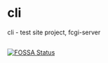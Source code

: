 # cli

cli - test site project, fcgi-server

##

[![FOSSA Status](https://app.fossa.com/api/projects/git%2Bgithub.com%2Fi-zemlya%2Fcli.svg?type=large)](https://app.fossa.com/projects/git%2Bgithub.com%2Fi-zemlya%2Fcli?ref=badge_large)
